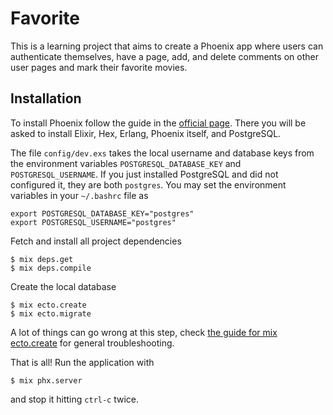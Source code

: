 # Favorite

This is a learning project that aims to create a Phoenix app where users can authenticate themselves, have a page, add, and delete comments on other user pages and mark their favorite movies.

## Installation 

To install Phoenix follow the guide in the [official page](https://hexdocs.pm/phoenix/installation.html). There you will be asked to install Elixir, Hex, Erlang, Phoenix itself, and PostgreSQL.

The file `config/dev.exs` takes the local username and database keys from the environment variables `POSTGRESQL_DATABASE_KEY` and `POSTGRESQL_USERNAME`. If you just installed PostgreSQL and did not configured it, they are both `postgres`. You may set the environment variables in your `~/.bashrc` file as 
```
export POSTGRESQL_DATABASE_KEY="postgres"
export POSTGRESQL_USERNAME="postgres"
```

Fetch and install all project dependencies
```console
$ mix deps.get
$ mix deps.compile
```

Create the local database
```console
$ mix ecto.create
$ mix ecto.migrate
```
A lot of things can go wrong at this step, check [the guide for mix ecto.create](https://hexdocs.pm/phoenix/mix_tasks.html#ecto-specific-mix-tasks) for general troubleshooting.

That is all! Run the application with
```console
$ mix phx.server
```
and stop it hitting `ctrl-c` twice.
